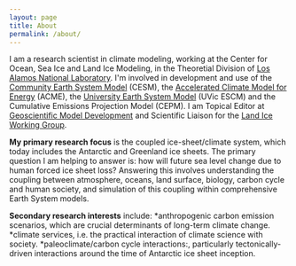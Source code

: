 ```yaml
---
layout: page
title: About
permalink: /about/
---
```


I am a research scientist in climate modeling, working at the Center for Ocean, Sea Ice and Land Ice Modeling, in the Theoretial Division of [Los Alamos National Laboratory](http://lanl.gov/).  I'm involved in development and use of the [Community Earth System Model](http://www2.cesm.ucar.edu/) (CESM), the [Accelerated Climate Model for Energy](http://climatemodeling.science.energy.gov/projects/accelerated-climate-modeling-energy) (ACME), the [University Earth System Model](http://climate.uvic.ca/model/) (UVic ESCM) and the Cumulative Emissions Projection Model (CEPM).  I am Topical Editor at [Geoscientific Model Development](http://www.geoscientific-model-development.net/) and Scientific Liaison for the [Land Ice Working Group](http://www2.cesm.ucar.edu/working-groups/liwg).  

**My primary research focus** is the coupled ice-sheet/climate system, which today includes the Antarctic and Greenland ice sheets.  The primary question I am helping to answer is: how will future sea level change due to human forced ice sheet loss?  Answering this involves  understanding the coupling between atmosphere, oceans, land surface, biology, carbon cycle and human society, and simulation of this coupling within comprehensive Earth System models.

**Secondary research interests** include:
*anthropogenic carbon emission scenarios, which are crucial determinants of long-term climate change.  
*climate services, i.e. the practical interaction of climate science with society.
*paleoclimate/carbon cycle interactions:, particularly tectonically-driven interactions around the time of Antarctic ice sheet inception.
